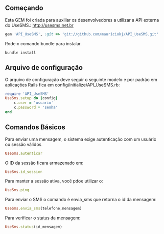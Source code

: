 ## Começando

Esta GEM foi criada para auxiliar os desenvolvedores a utilizar a API externa do UseSMS.:
http://usesms.net.br

```ruby
gem 'API_UseSMS', :git => 'git://github.com/mauriciokj/API_UseSMS.git'
```


Rode o comando bundle para instalar.

```console
bundle install
```

<!-- Depois de instalar, rode o comando para criar o arquivo de configuração onde será adicionado o usuario e a senha.

```console
rake usesms:install
``` -->
## Arquivo de configuração

O arquivo de configuração deve seguir o seguinte modelo e por padrão em aplicações Rails fica em config/initialize/API_UseSMS.rb:

```ruby
require 'API_UseSMS'
UseSms.setup do |config| 
	c.user = 'usuario'
	c.password = 'senha'
end	
```

## Comandos Básicos
Para enviar uma mensagem, o sistema exige autenticação com um usuário ou sessão válidos. 

```ruby
UseSms.autenticar
```
O ID da sessão ficara armazenado em:

```ruby
UseSms.id_session
```

Para manter a sessão ativa, você pdoe utilizar o:

```ruby
UseSms.ping
```

Para enviar o SMS o comando é envia_sms que retorna o id da mensagem:

```ruby
UseSms.envia_sms(telefone,mensagem)
```

Para verificar o status da mensagem:
```ruby
UseSms.status(id_mensagem)
```


